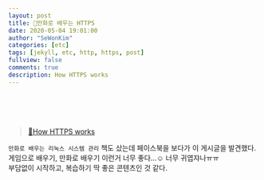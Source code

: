 ```yaml
---
layout: post
title: 🎨만화로 배우는 HTTPS 
date: 2020-05-04 19:01:00
author: "SeWonKim"
categories: [etc]
tags: [jekyll, etc, http, https, post]
fullview: false
comments: true
description: How HTTPS works
---
```


　

　

> [🎨How HTTPS works](https://howhttps.works/ko/)

`만화로 배우는 리눅스 시스템 관리` 책도 샀는데 페이스북을 보다가 이 게시글을 발견했다.    
게임으로 배우기, 만화로 배우기 이런거 너무 좋다...☺ 너무 귀엽쟈나ㅠㅠ      
부담없이 시작하고, 복습하기 딱 좋은 콘텐츠인 것 같다.

　



